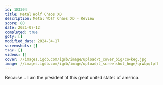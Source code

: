 ```yaml
---
id: 103304
title: Metal Wolf Chaos XD
description: Metal Wolf Chaos XD - Review
score: 80
date: 2021-07-12
completed: true
goty: []
modified_date: 2024-04-17
screenshots: []
tags: []
videos: []
cover: //images.igdb.com/igdb/image/upload/t_cover_big/co4keg.jpg
image: //images.igdb.com/igdb/image/upload/t_screenshot_huge/qrwbpqtpfknrbxxwstpp.jpg
---
```

Because... I am the president of this great united states of america.